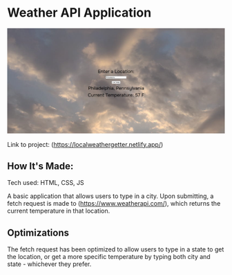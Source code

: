 # Weather API Application

![Thumbnail](css/assets/thumbnail.png)

Link to project: (https://localweathergetter.netlify.app/)


## How It's Made:
Tech used: HTML, CSS, JS

A basic application that allows users to type in a city. Upon submitting, a fetch request is made to (https://www.weatherapi.com/), which returns the current temperature in that location.

## Optimizations

The fetch request has been optimized to allow users to type in a state to get the location, or get a more specific temperature by typing both city and state - whichever they prefer.

